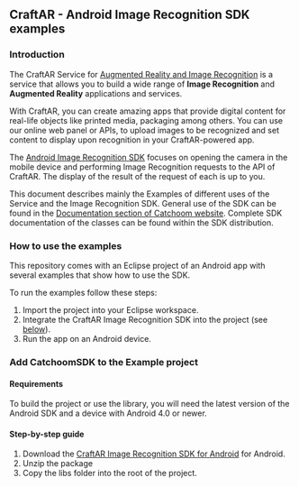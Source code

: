 ## CraftAR - Android Image Recognition SDK examples

### Introduction

The CraftAR Service for [Augmented Reality and Image Recognition](http://catchoom.com/product/craftar/augmented-reality-and-image-recognition/) is a  service
that allows you to build a wide range of __Image Recognition__ and __Augmented Reality__ applications
and services.

With CraftAR, you can create amazing apps that provide digital content
for real-life objects like printed media, packaging among others. You
can use our online web panel or APIs, to upload images to be recognized and set
content to display upon recognition in your CraftAR-powered app.

The [Android Image Recognition SDK](http://catchoom.com/documentation/sdk/image-recognition/android-image-recognition-sdk/) focuses on opening the camera in the mobile device and performing
Image Recognition requests to the API of CraftAR. The display of the result of the request
of each is up to you.

This document describes mainly the Examples of different uses of the Service and the Image Recognition SDK.
General use of the SDK can be found in the [Documentation section of Catchoom website](http://catchoom.com/documentation/sdk/image-recognition/android-image-recognition-sdk/). Complete SDK documentation of the classes can be found within the SDK distribution.

### How to use the examples

This repository comes with an Eclipse project of an Android app with several
examples that show how to use the SDK.

To run the examples follow these steps:
 1.  Import the project into your Eclipse workspace.
 2.  Integrate the CraftAR Image Recognition SDK into the project (see [below](#step-by-step-guide)).
 3.  Run the app on an Android device.

### Add CatchoomSDK to the Example project

#### Requirements

To build the project or use the library, you will need the latest version of the Android
SDK and a device with Android 4.0 or newer.

#### Step-by-step guide
1.  Download the [CraftAR Image Recognition SDK for Android](http://catchoom.com/product/craftar/augmented-reality-and-image-recognition-sdk/#download-mobile-sdk) for Android.
2.  Unzip the package
3.  Copy the libs folder into the root of the project.
